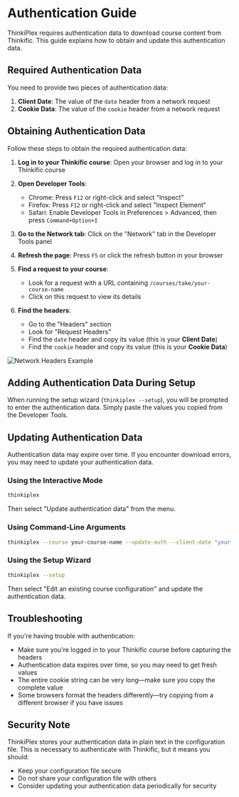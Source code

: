 # Authentication Guide

ThinkiPlex requires authentication data to download course content from Thinkific. This guide explains how to obtain and update this authentication data.

## Required Authentication Data

You need to provide two pieces of authentication data:

1. **Client Date**: The value of the `date` header from a network request
2. **Cookie Data**: The value of the `cookie` header from a network request

## Obtaining Authentication Data

Follow these steps to obtain the required authentication data:

1. **Log in to your Thinkific course**: Open your browser and log in to your Thinkific course
   
2. **Open Developer Tools**:
   - Chrome: Press `F12` or right-click and select "Inspect"
   - Firefox: Press `F12` or right-click and select "Inspect Element"
   - Safari: Enable Developer Tools in Preferences > Advanced, then press `Command+Option+I`

3. **Go to the Network tab**: Click on the "Network" tab in the Developer Tools panel

4. **Refresh the page**: Press `F5` or click the refresh button in your browser

5. **Find a request to your course**:
   - Look for a request with a URL containing `/courses/take/your-course-name`
   - Click on this request to view its details

6. **Find the headers**:
   - Go to the "Headers" section
   - Look for "Request Headers"
   - Find the `date` header and copy its value (this is your **Client Date**)
   - Find the `cookie` header and copy its value (this is your **Cookie Data**)

![Network Headers Example](https://imgur.com/your-screenshot-link.png)

## Adding Authentication Data During Setup

When running the setup wizard (`thinkiplex --setup`), you will be prompted to enter the authentication data. Simply paste the values you copied from the Developer Tools.

## Updating Authentication Data

Authentication data may expire over time. If you encounter download errors, you may need to update your authentication data.

### Using the Interactive Mode

```bash
thinkiplex
```

Then select "Update authentication data" from the menu.

### Using Command-Line Arguments

```bash
thinkiplex --course your-course-name --update-auth --client-date "your-client-date" --cookie-data "your-cookie-data"
```

### Using the Setup Wizard

```bash
thinkiplex --setup
```

Then select "Edit an existing course configuration" and update the authentication data.

## Troubleshooting

If you're having trouble with authentication:

- Make sure you're logged in to your Thinkific course before capturing the headers
- Authentication data expires over time, so you may need to get fresh values
- The entire cookie string can be very long—make sure you copy the complete value
- Some browsers format the headers differently—try copying from a different browser if you have issues

## Security Note

ThinkiPlex stores your authentication data in plain text in the configuration file. This is necessary to authenticate with Thinkific, but it means you should:

- Keep your configuration file secure
- Do not share your configuration file with others
- Consider updating your authentication data periodically for security